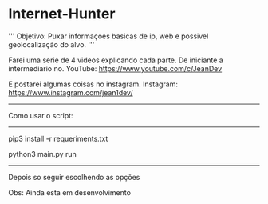 # Internet-Hunter
'''
Objetivo: Puxar informaçoes basicas de ip, web e possivel geolocalização do alvo.
'''

Farei uma serie de 4 videos explicando cada parte. De iniciante a intermediario no.
YouTube: https://www.youtube.com/c/JeanDev

E postarei algumas coisas no instagram.
Instagram: https://www.instagram.com/jean1dev/

---------------------------------------------

Como usar o script:

---------------------------------------------

pip3 install -r requeriments.txt

python3 main.py run

---------------------------------------------

Depois so seguir escolhendo as opções


Obs: Ainda esta em desenvolvimento
